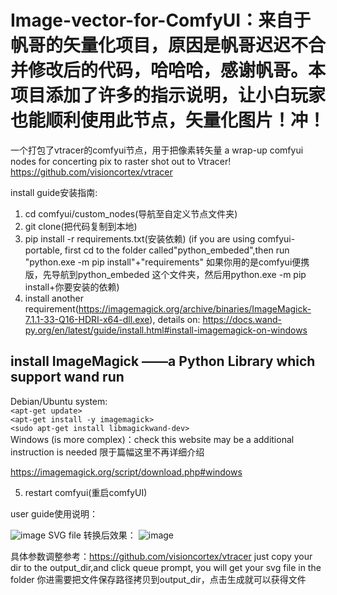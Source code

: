# Image-vector-for-ComfyUI：来自于帆哥的矢量化项目，原因是帆哥迟迟不合并修改后的代码，哈哈哈，感谢帆哥。本项目添加了许多的指示说明，让小白玩家也能顺利使用此节点，矢量化图片！冲！
一个打包了vtracer的comfyui节点，用于把像素转矢量  a wrap-up comfyui nodes for concerting pix to raster
shot out to Vtracer!
https://github.com/visioncortex/vtracer


install guide安装指南:

1. cd comfyui/custom_nodes(导航至自定义节点文件夹)
2. git clone(把代码复制到本地)
3. pip install -r requirements.txt(安装依赖)
   (if you are using comfyui-portable, first cd to the folder called"python_embeded",then run "python.exe -m pip install"+"requirements" 如果你用的是comfyui便携版，先导航到python_embeded 这个文件夹，然后用python.exe -m pip install+你要安装的依赖)
4. install another requirement(https://imagemagick.org/archive/binaries/ImageMagick-7.1.1-33-Q16-HDRI-x64-dll.exe), details on: https://docs.wand-py.org/en/latest/guide/install.html#install-imagemagick-on-windows
## install ImageMagick ——a Python Library which support wand run   
 Debian/Ubuntu system:   
`<apt-get update>`    
`<apt-get install -y imagemagick>`    
`<sudo apt-get install libmagickwand-dev>`    
 Windows  (is more complex)：check this website may be a additional instruction is needed 限于篇幅这里不再详细介绍     
 
https://imagemagick.org/script/download.php#windows

5. restart comfyui(重启comfyUI)


user guide使用说明：

![image](https://github.com/archifancy/Image-vector-for-ComfyUI/assets/125116261/36c8bd0d-1621-4ba3-966d-2ae54c203bb8)
SVG file 转换后效果：
![image](https://github.com/archifancy/Image-vector-for-ComfyUI/assets/125116261/cd49ccec-f76b-418a-ae3e-a41954d90877)

具体参数调整参考：https://github.com/visioncortex/vtracer
just copy your dir to the output_dir,and click queue prompt, you will get your svg file in the folder
你进需要把文件保存路径拷贝到output_dir，点击生成就可以获得文件
